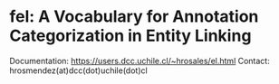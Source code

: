 # fel: A Vocabulary for Annotation Categorization in Entity Linking

Documentation: https://users.dcc.uchile.cl/~hrosales/el.html
Contact: hrosmendez(at)dcc(dot)uchile(dot)cl
